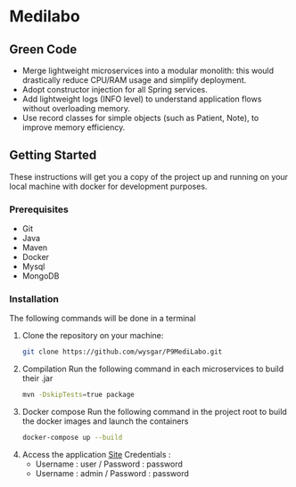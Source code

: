 # Medilabo

## Green Code

- Merge lightweight microservices into a modular monolith: this would drastically reduce CPU/RAM usage and simplify deployment.
- Adopt constructor injection for all Spring services.
- Add lightweight logs (INFO level) to understand application flows without overloading memory.
- Use record classes for simple objects (such as Patient, Note), to improve memory efficiency.

## Getting Started

These instructions will get you a copy of the project up and running on your local machine with docker for development purposes.

### Prerequisites

- Git
- Java
- Maven
- Docker
- Mysql
- MongoDB

### Installation

The following commands will be done in a terminal

1. Clone the repository on your machine:
   ```bash
   git clone https://github.com/wysgar/P9MediLabo.git

3. Compilation
Run the following command in each microservices to build their .jar
   ```bash
   mvn -DskipTests=true package

5. Docker compose
Run the following command in the project root to build the docker images and launch the containers
   ```bash
   docker-compose up --build

7. Access the application
[Site]([URL](http://localhost:8080/patient/list))
Credentials :
   - Username : user / Password : password
   - Username : admin / Password : password
